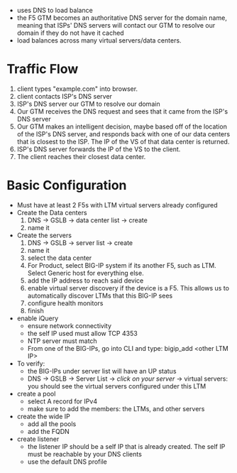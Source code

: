- uses DNS to load balance
- the F5 GTM becomes an authoritative DNS server for the domain name, meaning that ISPs' DNS servers will contact our GTM to resolve our domain if they do not have it cached
- load balances across many virtual servers/data centers.

# Traffic Flow
1. client types "example.com" into browser.
2. client contacts ISP's DNS server
3. ISP's DNS server our GTM to resolve our domain
4. Our GTM receives the DNS request and sees that it came from the ISP's DNS server
5. Our GTM makes an intelligent decision, maybe based off of the location of the ISP's DNS server, and responds back with one of our data centers that is closest to the ISP. The IP of the VS of that data center is returned.
6. ISP's DNS server forwards the IP of the VS to the client.
7. The client reaches their closest data center.


# Basic Configuration
- Must have at least 2 F5s with LTM virtual servers already configured
- Create the Data centers
	1. DNS -> GSLB -> data center list -> create
	2. name it
- Create the servers
	1. DNS -> GSLB -> server list -> create
	2. name it
	3. select the data center
	4. For Product, select BIG-IP system if its another F5, such as LTM. Select Generic host for everything else. 
	5. add the IP address to reach said device
	6. enable virtual server discovery if the device is a F5. This allows us to automatically discover LTMs that this BIG-IP sees
	7. configure health monitors
	8. finish
- enable iQuery
	- ensure network connectivity
	- the self IP used must allow TCP 4353
	- NTP server must match
	- From one of the BIG-IPs, go into CLI and type: bigip_add \<other LTM IP>
- To verify:
	- the BIG-IPs under server list will have an UP status
	- DNS -> GSLB -> Server List -> *click on your server* -> virtual servers: you should see the virtual servers configured under this LTM
- create a pool
	- select A record for IPv4
	- make sure to add the members: the LTMs, and other servers
- create the wide IP
	- add all the pools
	- add the FQDN
- create listener
	- the listener IP should be a self IP that is already created. The self IP must be reachable by your DNS clients
	- use the default DNS profile